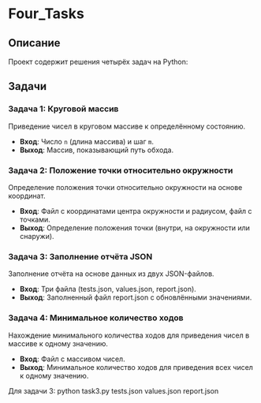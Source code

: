 # Four_Tasks
## Описание
Проект содержит решения четырёх задач на Python:

## Задачи

### Задача 1: Круговой массив
Приведение чисел в круговом массиве к определённому состоянию.
- **Вход**: Число `n` (длина массива) и шаг `m`.
- **Выход**: Массив, показывающий путь обхода.

### Задача 2: Положение точки относительно окружности
Определение положения точки относительно окружности на основе координат.
- **Вход**: Файл с координатами центра окружности и радиусом, файл с точками.
- **Выход**: Определение положения точки (внутри, на окружности или снаружи).

### Задача 3: Заполнение отчёта JSON
Заполнение отчёта на основе данных из двух JSON-файлов.
- **Вход**: Три файла (tests.json, values.json, report.json).
- **Выход**: Заполненный файл report.json с обновлёнными значениями.

### Задача 4: Минимальное количество ходов
Нахождение минимального количества ходов для приведения чисел в массиве к одному значению.
- **Вход**: Файл с массивом чисел.
- **Выход**: Минимальное количество ходов для приведения всех чисел к одному значению.

Для задачи 3:
python task3.py tests.json values.json report.json
